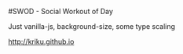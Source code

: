 #SWOD - Social Workout of Day

Just vanilla-js, background-size, some type scaling

http://kriku.github.io